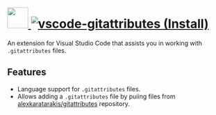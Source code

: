 # [<img src="https://cdn.rawgit.com/AdmiringWorm/chocolatey-packages/c40da18b7c334d5b028f5a43e6492a05e8208d6f/icons/vscode-gitattributes.png" height="48" width="48" /> ![vscode-gitattributes (Install)](https://img.shields.io/chocolatey/v/vscode-gitattributes.svg?label=vscode-gitattributes%20(Install)&style=for-the-badge)](https://chocolatey.org/packages/vscode-gitattributes)

An extension for Visual Studio Code that assists you in working with `.gitattributes` files.

## Features

- Language support for `.gitattributes` files.
- Allows adding a `.gitattributes` file by puiing files from [alexkaratarakis/gitattributes](https://github.com/alexkaratarakis/gitattributes) repository.
